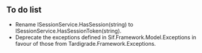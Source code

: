 ## To do list

- Rename ISessionService.HasSession(string) to ISessionService.HasSessionToken(string).
- Deprecate the exceptions defined in Sif.Framework.Model.Exceptions in favour of those from Tardigrade.Framework.Exceptions.
